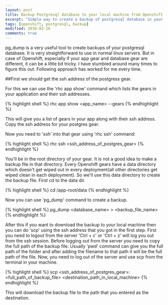 ```yaml
---
layout: post
title: Backup Postgresql database to your local machine from Openshift server
excerpt: "Simple way to create a backup of postgresql database in your Openshift server and download it to your local machine when the database gear is different from the head app gear."
tags: [openshift, postgresql, backup]
modified: 2016-02-16
comments: true
---
```


pg_dump is a very useful tool to create backups of your postgresql database. It is very straightforward to use in normal linux servers. But in case of Openshift, especially if your app gear and database gear are different, it can be a little bit tricky. I have stumbled around many times to figure this out. Following approach has worked for me every time.

##First we should get the ssh address of the postgress gear. 

For this we can use the 'rhc app show' command which lists the gears in your application and their ssh addresses. 

{% highlight shell %}
rhc app show <app_name> --gears
{% endhighlight %}

This will give you a list of gears in your app along with their ssh address. Copy the ssh address for your postgres gear. 

Now you need to 'ssh' into that gear using 'rhc ssh' command:

{% highlight shell %}
rhc ssh <ssh_address_of_postgres_gear>
{% endhighlight %}

You'll be in the root directory of your gear. It is not a good idea to make a backup file in that directory. Every Openshift gears have a data directory
which doesn't get wiped out in every deployment(all other directories get wiped clean in each deployment). So we'll use this data directory to create the backup file. First cd to the data dir.

{% highlight shell %}
cd /app-root/data
{% endhighlight %}

Now you can use 'pg_dump' command to create a backup.

{% highlight shell %}
pg_dump <database_name> > <backup_file_name>
{% endhighlight %}

After this if you want to download the backup to your local machine then you can do 'scp' using the ssh address that you got in the first step. First you need to logout from the server 'Ctrl + c' or 'Ctrl + z' will log you out from the ssh session. Before logging out from the server you need to copy the full path of the backup file. Usually 'pwd' command can give you the full path of the folder and after adding the filename to that path it will be the full path of the file. Now, you need to log out of the server and use scp from the terminal in your machine.

{% highlight shell %}
scp <ssh_address_of_postgres_gear>:<full_path_of_backup_file> <destination_path_in_local_machine>
{% endhighlight %}

This will download the backup file to the path that you entered as the destination.
